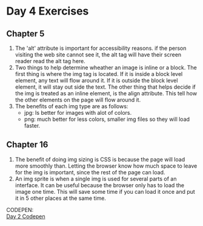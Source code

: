 # Day 4 Exercises

## Chapter 5
1.  The 'alt' attribute is important for accessibility reasons. if the person visiting the web site cannot see it, the alt tag will have their screen reader read the alt tag here.
2.  Two things to help determine wheather an image is inline or a block. The first thing is where the img tag is located. If it is inside a block level element, any text will flow around it. If it is outside the block level element, it will stay out side the text. The other thing that helps decide if the img is treated as an inline element, is the align attribute.  This tell how the other elements on the page will flow around it.
3.  The benefits of each img type are as follows:
    - jpg: Is better for images with alot of colors. 
    - png: much better for less colors, smaller img files so they will load faster. 

## Chapter 16
1.  The benefit of doing img sizing is CSS is because the page will load more smoothly than. Letting the browser know how much space to leave for the img is important, since the rest of the page can load.
2.  An img sprite is when a single img is used for several parts of an interface. It can be useful because the browser only has to load the image one time. This will save some time if you can load it once and put it in 5 other places at the same time.

CODEPEN: <br />
[Day 2 Codepen](https://codepen.io/jdvolk/pen/BaNaMOa)
